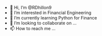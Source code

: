 - 👋 Hi, I’m @RDhillon9
- 👀 I’m interested in Financial Engineering
- 🌱 I’m currently learning Python for Finance
- 💞️ I’m looking to collaborate on ...
- 📫 How to reach me ...

<!---
RDhillon9/RDhillon9 is a ✨ special ✨ repository because its `README.md` (this file) appears on your GitHub profile.
You can click the Preview link to take a look at your changes.
--->
